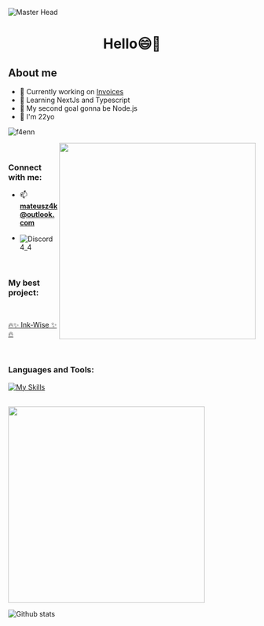 ![Master Head](https://img.freepik.com/free-vector/sunset-landscape-with-lake-clouds-red-sky-silhouettes-hills-trees-coast_107791-4670.jpg?w=1380&t=st=1688898800~exp=1688899400~hmac=3bad38351a9d89c8e574e511289be7221639568a4abcc19e4c882a1cb0e742a8)
<h1 align="center">Hello😄👋</h1>

<h2>About me</h2>

 - 🚧 Currently working on [Invoices](https://github.com/F4eNn/Invoices)   
 - 🔬 Learning NextJs and Typescript
 - 🎯 My second goal gonna be Node.js 
 - 👦 I'm 22yo
   
<p align="left"> <img src="https://komarev.com/ghpvc/?username=f4enn&label=Profile%20views&color=0e75b6&style=flat" alt="f4enn" /> </p>
   <img width='400px' align='right' src='https://camo.githubusercontent.com/cae12fddd9d6982901d82580bdf321d81fb299141098ca1c2d4891870827bf17/68747470733a2f2f6d69726f2e6d656469756d2e636f6d2f6d61782f313336302f302a37513379765349765f7430696f4a2d5a2e676966' />
</br>
<h3 align="left">Connect with me:</h3>

- 📫 **mateusz4k@outlook.com**
  
- <img align='center' src="https://img.shields.io/badge/Discord-5865F2?style=for-the-badge&logo=discord&logoColor=white" alt="Discord" /> <span>4_4</span>
</br>

<h3>My best project:</h3>

</br>

<p ><a target="_blank" href="https://ink-wise.vercel.app/">🔥✨ Ink-Wise ✨🔥</a></p>
</br>
<h3 align="left">Languages and Tools:</h3>


[![My Skills](https://skillicons.dev/icons?i=html,css,sass,react,nextjs,firebase,git,gulp,js,ts,materialui,styledcomponents,tailwind,bootstrap&perline=7)](https://skillicons.dev)

<br />

<img width='400px' src='https://github-readme-stats-sigma-five.vercel.app/api/top-langs/?username=f4enn&layout=compact' />

![Github stats](https://github-readme-stats-sigma-five.vercel.app/api?username=f4enn&show_icons=true)




 

 



